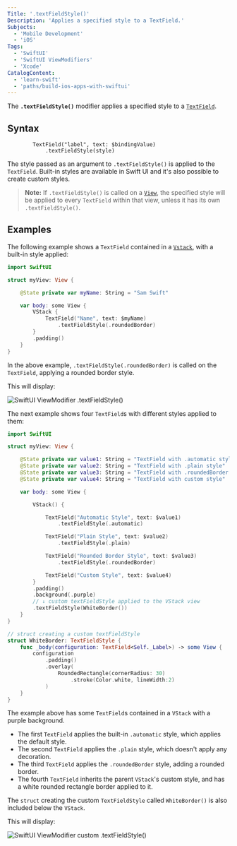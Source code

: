 ```yaml
---
Title: '.textFieldStyle()'
Description: 'Applies a specified style to a TextField.'
Subjects:
  - 'Mobile Development'
  - 'iOS'
Tags:
  - 'SwiftUI'
  - 'SwiftUI ViewModifiers'
  - 'Xcode'
CatalogContent:
  - 'learn-swift'
  - 'paths/build-ios-apps-with-swiftui'
---
```


The **`.textFieldStyle()`** modifier applies a specified style to a [`TextField`](https://www.codecademy.com/resources/docs/swiftui/views/textfield).

## Syntax

```pseudo
        TextField("label", text: $bindingValue)
            .textFieldStyle(style)
```

The style passed as an argument to `.textFieldStyle()` is applied to the `TextField`. Built-in styles are available in Swift UI and it's also possible to create custom styles.

> **Note:** If `.textFieldStyle()` is called on a [`View`](https://www.codecademy.com/resources/docs/swiftui/views), the specified style will be applied to every `TextField` within that view, unless it has its own `.textFieldStyle()`.

## Examples

The following example shows a `TextField` contained in a [`Vstack`](https://www.codecademy.com/resources/docs/swiftui/views/vstack), with a built-in style applied:

```swift
import SwiftUI

struct myView: View {

    @State private var myName: String = "Sam Swift"

    var body: some View {
        VStack {
            TextField("Name", text: $myName)
                .textFieldStyle(.roundedBorder)
        }
        .padding()
    }
}
```

In the above example, `.textFieldStyle(.roundedBorder)` is called on the `TextField`, applying a rounded border style.

This will display:

![SwiftUI ViewModifier .textFieldStyle()](https://raw.githubusercontent.com/Codecademy/docs/main/media/swiftui-textFieldStyle-roundedBorder.png)

The next example shows four `TextField`s with different styles applied to them:

```swift
import SwiftUI

struct myView: View {

    @State private var value1: String = "TextField with .automatic style"
    @State private var value2: String = "TextField with .plain style"
    @State private var value3: String = "TextField with .roundedBorder style"
    @State private var value4: String = "TextField with custom style"

    var body: some View {

        VStack() {

            TextField("Automatic Style", text: $value1)
                .textFieldStyle(.automatic)

            TextField("Plain Style", text: $value2)
                .textFieldStyle(.plain)

            TextField("Rounded Border Style", text: $value3)
                .textFieldStyle(.roundedBorder)

            TextField("Custom Style", text: $value4)
        }
        .padding()
        .background(.purple)
        // ↓ custom textFieldStyle applied to the VStack view
        .textFieldStyle(WhiteBorder())
    }
}

// struct creating a custom textFieldStyle
struct WhiteBorder: TextFieldStyle {
    func _body(configuration: TextField<Self._Label>) -> some View {
        configuration
            .padding()
            .overlay(
                RoundedRectangle(cornerRadius: 30)
                    .stroke(Color.white, lineWidth:2)
            )
    }
}
```

The example above has some `TextField`s contained in a `VStack` with a purple background.

- The first `TextField` applies the built-in `.automatic` style, which applies the default style.
- The second `TextField` applies the `.plain` style, which doesn't apply any decoration.
- The third `TextField` applies the `.roundedBorder` style, adding a rounded border.
- The fourth `TextField` inherits the parent `VStack`'s custom style, and has a white rounded rectangle border applied to it.

The `struct` creating the custom `TextFieldStyle` called `WhiteBorder()` is also included below the `VStack`.

This will display:

![SwiftUI ViewModifier custom .textFieldStyle()](https://raw.githubusercontent.com/Codecademy/docs/main/media/swiftui-textFieldStyle-custom.png)
